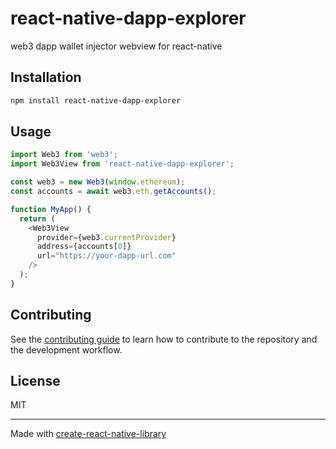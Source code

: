 # react-native-dapp-explorer

web3 dapp wallet injector webview for react-native

## Installation

```sh
npm install react-native-dapp-explorer
```

## Usage

```js
import Web3 from 'web3';
import Web3View from 'react-native-dapp-explorer';

const web3 = new Web3(window.ethereum);
const accounts = await web3.eth.getAccounts();

function MyApp() {
  return (
    <Web3View
      provider={web3.currentProvider}
      address={accounts[0]}
      url="https://your-dapp-url.com"
    />
  );
}
```

## Contributing

See the [contributing guide](CONTRIBUTING.md) to learn how to contribute to the repository and the development workflow.

## License

MIT

---

Made with [create-react-native-library](https://github.com/callstack/react-native-builder-bob)
